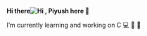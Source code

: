 **Hi there![Hi](https://user-images.githubusercontent.com/109795757/189483768-7b75c0e0-316e-4875-b490-38249d001ebc.gif)
, Piyush here :boy:**

I’m currently learning and working on C :computer: 🔭 🌱 


